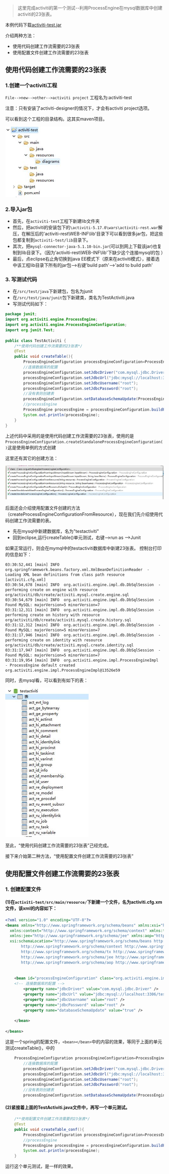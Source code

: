 >这里完成activiti的第一个测试--利用ProcessEngine在mysql数据库中创建activiti的23张表。

本例代码下载[activiti-test.jar](https://github.com/jennyzhang8800/activiti-learn/blob/master/code/activiti-test.jar)

介绍两种方法：
+ 使用代码创建工作流需要的23张表
+ 使用配置文件创建工作流需要的23张表

## 使用代码创建工作流需要的23张表
### 1.创建一个activiti工程

`File-->new-->other-->activiti project`
工程名为:activiti-test

注意：只有安装了activiti-designer的情况下，才会有activiti project选项。

可以看到这个工程的目录结构。这其实maven项目。

![activiti-test.jpg](../pictures/activiti-test.jpg)

### 2.导入jar包
+ 首先，在`activiti-test`工程下新建lib文件夹
+ 然后，把activiti的安装包下的`\activiti-5.17.0\wars\activiti-rest.war`解压，在解压后的'activiti-rest\WEB-INF\lib'目录下可以看到很多jar包，把这些包都复制到`activiti-test/lib`目录下。
+ 其次，把`mysql-connector-java-5.1.10-bin.jar`(可以到网上下载该jar)也复制到lib目录下。（因为'activiti-rest\WEB-INF\lib'下缺少这个连接mysql的包 ）
+ 最后，点eclipse右止角切换到java EE模式下（原来在activiti模式），接着选中该工程lib目录下所有的jar包-->右键'build path'-->'add to build path'

### 3. 写测试代码
+ 在`/src/test/java`下新建包，包名为junit
+ 在`/src/test/java/junit`包下新建类，类名为TestActiviti.java
+ 写测试代码如下：

```java
package junit;
import org.activiti.engine.ProcessEngine;
import org.activiti.engine.ProcessEngineConfiguration;
import org.junit.Test;

public class TestActiviti {
	/**使用代码创建工作流需要的23张表*/
	@Test
	public void createTable(){
		ProcessEngineConfiguration processEngineConfiguration=ProcessEngineConfiguration.createStandaloneProcessEngineConfiguration();
		//连接数据库的配置
		processEngineConfiguration.setJdbcDriver("com.mysql.jdbc.Driver");
		processEngineConfiguration.setJdbcUrl("jdbc:mysql://localhost:3306/testactiviti?useUnicode=true&characterEncoding=utf8");
		processEngineConfiguration.setJdbcUsername("root");
		processEngineConfiguration.setJdbcPassword("root");
		//没有表则创建表
		processEngineConfiguration.setDatabaseSchemaUpdate(ProcessEngineConfiguration.DB_SCHEMA_UPDATE_TRUE);
		//processEngine
		ProcessEngine processEngine = processEngineConfiguration.buildProcessEngine();
		System.out.println(processEngine);
	}
}
```

上述代码中采用的是使用代码创建工作流需要的23张表，使用的是`ProcessEngineConfiguration.createStandaloneProcessEngineConfiguration()`这是使用单例的方式创建

这里还有其它的创建方法：

![createProcessEngineConfiguration.jpg](../pictures/createProcessEngineConfiguration.jpg)

后面还会介绍使用配置文件创建的方法（createProcessEngineConfigurationFromResource），现在我们先介绍使用代码创建工作流需要的表。

+ 先在mysql中新建数据库，名为"testactiviti"
+ 回到eclipse,运行createTable()单元测试，右键-->run as -->Junit

如果正常运行，则会在mymql中的testactiviti数据库中新建23张表。
控制台打印的信息如下：
```
03:30:52,441 [main] INFO  org.springframework.beans.factory.xml.XmlBeanDefinitionReader  - Loading XML bean definitions from class path resource [activiti.cfg.xml]
03:30:54,678 [main] INFO  org.activiti.engine.impl.db.DbSqlSession  - performing create on engine with resource org/activiti/db/create/activiti.mysql.create.engine.sql
03:30:54,679 [main] INFO  org.activiti.engine.impl.db.DbSqlSession  - Found MySQL: majorVersion=5 minorVersion=7
03:31:12,311 [main] INFO  org.activiti.engine.impl.db.DbSqlSession  - performing create on history with resource org/activiti/db/create/activiti.mysql.create.history.sql
03:31:12,312 [main] INFO  org.activiti.engine.impl.db.DbSqlSession  - Found MySQL: majorVersion=5 minorVersion=7
03:31:17,946 [main] INFO  org.activiti.engine.impl.db.DbSqlSession  - performing create on identity with resource org/activiti/db/create/activiti.mysql.create.identity.sql
03:31:17,947 [main] INFO  org.activiti.engine.impl.db.DbSqlSession  - Found MySQL: majorVersion=5 minorVersion=7
03:31:19,954 [main] INFO  org.activiti.engine.impl.ProcessEngineImpl  - ProcessEngine default created
org.activiti.engine.impl.ProcessEngineImpl@13526e59
```

同时，去mysql看，可以看到有如下的表：

![mysql-table.jpg](../pictures/mysql-table.jpg)

至此，“使用代码创建工作流需要的23张表”己经完成。

接下来介始第二种方法，“使用配置文件创建工作流需要的23张表”

## 使用配置文件创建工作流需要的23张表

### 1. 创建配置文件

#### (1)在`activiti-test/src/main/resource/`下新建一个文件，名为activiti.cfg.xm文件，该xml的内容如下：
```xml
<?xml version="1.0" encoding="UTF-8"?>
<beans xmlns="http://www.springframework.org/schema/beans" xmlns:xsi="http://www.w3.org/2001/XMLSchema-instance"
  xmlns:context="http://www.springframework.org/schema/context" xmlns:tx="http://www.springframework.org/schema/tx"
  xmlns:jee="http://www.springframework.org/schema/jee" xmlns:aop="http://www.springframework.org/schema/aop"
  xsi:schemaLocation="http://www.springframework.org/schema/beans http://www.springframework.org/schema/beans/spring-beans-3.0.xsd
       http://www.springframework.org/schema/context http://www.springframework.org/schema/context/spring-context-3.0.xsd
       http://www.springframework.org/schema/tx http://www.springframework.org/schema/tx/spring-tx-3.0.xsd
       http://www.springframework.org/schema/jee http://www.springframework.org/schema/jee/spring-jee-3.0.xsd
       http://www.springframework.org/schema/aop http://www.springframework.org/schema/aop/spring-aop-3.0.xsd">
       

	<bean id="processEngineConfiguration" class="org.activiti.engine.impl.cfg.StandaloneProcessEngineConfiguration">
	<!-- 连接数据库的配置 -->
		<property name="jdbcDriver" value="com.mysql.jdbc.Driver" />
		<property name="jdbcUrl" value="jdbc:mysql://localhost:3306/testactiviti?useUnicode=true&amp;characterEncoding=utf8" />
		<property name="jdbcUsername" value="root" />
		<property name="jdbcPassword" value="root" />
		<property name="databaseSchemaUpdate" value="true" />
	
	</bean>
	
</beans>
```

这是一个spring的配置文件，`<bean></bean>`中的内容的效果，等同于上面的单元测试createTable()，中的
```java
	ProcessEngineConfiguration processEngineConfiguration=ProcessEngineConfiguration.createStandaloneProcessEngineConfiguration();
		//连接数据库的配置
		processEngineConfiguration.setJdbcDriver("com.mysql.jdbc.Driver");
		processEngineConfiguration.setJdbcUrl("jdbc:mysql://localhost:3306/testactiviti?useUnicode=true&characterEncoding=utf8");
		processEngineConfiguration.setJdbcUsername("root");
		processEngineConfiguration.setJdbcPassword("root");
		//没有表则创建表
		processEngineConfiguration.setDatabaseSchemaUpdate(ProcessEngineConfiguration.DB_SCHEMA_UPDATE_TRUE);
```
	

#### (2)紧接着上面的TestActiviti.java文件中，再写一个单元测试。

```java
	/**使用配置文件创建工作流需要的23张表*/
	@Test
	public void createTable_conf(){
		ProcessEngineConfiguration processEngineConfiguration=ProcessEngineConfiguration.createProcessEngineConfigurationFromResource("activiti.cfg.xml");
		//processEngine
		ProcessEngine processEngine = processEngineConfiguration.buildProcessEngine();
		System.out.println(processEngine);
	}
```

运行这个单元测试，是一样的效果。
